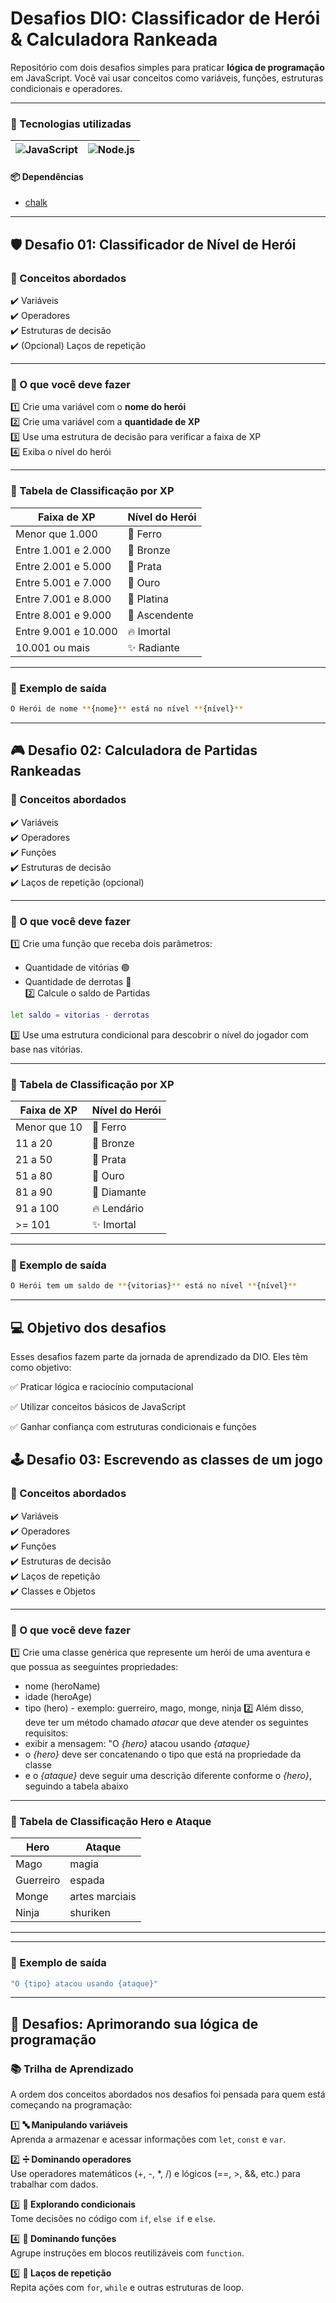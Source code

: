 
#  Desafios DIO: Classificador de Herói & Calculadora Rankeada

Repositório com dois desafios simples para praticar **lógica de programação** em JavaScript. Você vai usar conceitos como variáveis, funções, estruturas condicionais e operadores.

---
### 🚀 Tecnologias utilizadas
![JavaScript](https://img.shields.io/badge/JavaScript-FBC02D?style=flat-square&logo=javascript&logoColor=black) | ![Node.js](https://img.shields.io/badge/Node.js-3C873A?style=flat-square&logo=nodedotjs&logoColor=white) |
| ---------------------- | --------------------- |


#### 📦 Dependências
- [chalk](https://www.npmjs.com/package/chalk)

---

## 🛡️ Desafio 01: Classificador de Nível de Herói

### 🧰 Conceitos abordados

✔️ Variáveis  
✔️ Operadores  
✔️ Estruturas de decisão  
✔️ (Opcional) Laços de repetição

---

### 🎯 O que você deve fazer

1️⃣ Crie uma variável com o **nome do herói**  
2️⃣ Crie uma variável com a **quantidade de XP**  
3️⃣ Use uma estrutura de decisão para verificar a faixa de XP  
4️⃣ Exiba o nível do herói

---

### 🧮 Tabela de Classificação por XP

| Faixa de XP           | Nível do Herói       |
|------------------------|----------------------|
| Menor que 1.000        | 🏅 Ferro             |
| Entre 1.001 e 2.000    | 🥉 Bronze            |
| Entre 2.001 e 5.000    | 🥈 Prata             |
| Entre 5.001 e 7.000    | 🥇 Ouro              |
| Entre 7.001 e 8.000    | 💎 Platina           |
| Entre 8.001 e 9.000    | 🚀 Ascendente        |
| Entre 9.001 e 10.000   | 🔥 Imortal           |
| 10.001 ou mais         | ✨ Radiante          |

---

### 💬 Exemplo de saída

```bash
O Herói de nome **{nome}** está no nível **{nível}**
```

---

## 🎮 Desafio 02: Calculadora de Partidas Rankeadas

### 🧰 Conceitos abordados

✔️ Variáveis  
✔️ Operadores  
✔️ Funções  
✔️ Estruturas de decisão  
✔️ Laços de repetição (opcional)  

---

### 🎯 O que você deve fazer

1️⃣ Crie uma função que receba dois parâmetros: 
  - Quantidade de vitórias 🟢
  - Quantidade de derrotas 🔴  
2️⃣ Calcule o saldo de Partidas
  ```bash 
  let saldo = vitorias - derrotas
  ``` 
3️⃣ Use uma estrutura condicional para descobrir o nível do jogador com base nas vitórias.  

---

### 🧮 Tabela de Classificação por XP

| Faixa de XP       | Nível do Herói       |
|-------------------|----------------------|
| Menor que 10      | 🏅  Ferro            |
| 11 a 20           | 🥉 Bronze            |
| 21 a 50           | 🥈 Prata             |
| 51 a 80           | 🥇 Ouro              |
| 81 a 90           | 💎 Diamante          |
| 91 a 100          | 🔥 Lendário           |
| >= 101            | ✨ Imortal           |

---

### 💬 Exemplo de saída

```bash
O Herói tem um saldo de **{vitorias}** está no nível **{nível}**
```

---

## 💻 Objetivo dos desafios
Esses desafios fazem parte da jornada de aprendizado da DIO. Eles têm como objetivo:

✅ Praticar lógica e raciocínio computacional

✅ Utilizar conceitos básicos de JavaScript

✅ Ganhar confiança com estruturas condicionais e funções


## 🕹 Desafio 03: Escrevendo as classes de um jogo

### 🧰 Conceitos abordados

✔️ Variáveis  
✔️ Operadores  
✔️ Funções  
✔️ Estruturas de decisão  
✔️ Laços de repetição  
✔️ Classes e Objetos 

---

### 🎯 O que você deve fazer

1️⃣ Crie uma classe genérica que represente um herói de uma aventura e que possua as seeguintes propriedades: 
  - nome (heroName)
  - idade (heroAge) 
  - tipo (hero) - exemplo: guerreiro, mago, monge, ninja
2️⃣ Além disso, deve ter um método chamado *atacar* que deve atender os seguintes requisitos:
  - exibir a mensagem: "O *{hero}* atacou usando *{ataque}*
  - o *{hero}* deve ser concatenando o tipo que está na propriedade da classe
  - e o *{ataque}* deve seguir uma descrição diferente conforme o *{hero}*, seguindo a tabela abaixo

---

### 🧮 Tabela de Classificação Hero e Ataque

| Hero         | Ataque           |
|--------------|------------------|
| Mago         | magia            |
| Guerreiro    | espada           |
| Monge        | artes marciais   |
| Ninja        | shuriken         |

---

---

### 💬 Exemplo de saída

```bash
"O {tipo} atacou usando {ataque}"
```
---
## 🧩 Desafios: Aprimorando sua lógica de programação

### 📚 Trilha de Aprendizado

A ordem dos conceitos abordados nos desafios foi pensada para quem está começando na programação:

1️⃣ **🔤 Manipulando variáveis**  
Aprenda a armazenar e acessar informações com `let`, `const` e `var`.

2️⃣ **➗ Dominando operadores**  
Use operadores matemáticos (+, -, *, /) e lógicos (==, >, &&, etc.) para trabalhar com dados.

3️⃣ **🔀 Explorando condicionais**  
Tome decisões no código com `if`, `else if` e `else`.

4️⃣ **🔁 Dominando funções**  
Agrupe instruções em blocos reutilizáveis com `function`.

5️⃣ **🔄 Laços de repetição**  
Repita ações com `for`, `while` e outras estruturas de loop.